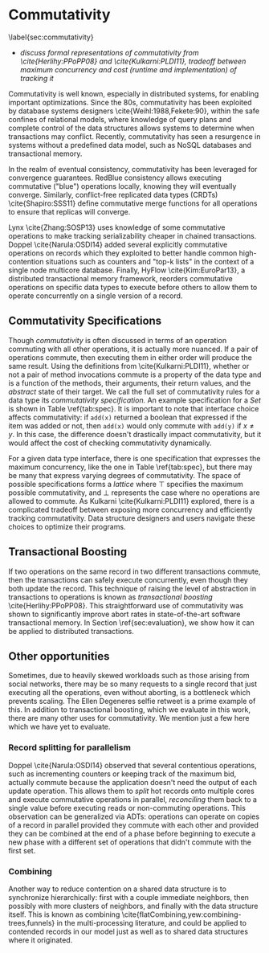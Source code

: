 # Commutativity
\label{sec:commutativity}

- *discuss formal representations of commutativity from \cite{Herlihy:PPoPP08} and \cite{Kulkarni:PLDI11}, tradeoff between maximum concurrency and cost (runtime and implementation) of tracking it* 


Commutativity is well known, especially in distributed systems, for enabling important optimizations. Since the 80s, commutativity has been exploited by database systems designers \cite{Weihl:1988,Fekete:90}, within the safe confines of relational models, where knowledge of query plans and complete control of the data structures allows systems to determine when transactions may conflict. Recently, commutativity has seen a resurgence in systems without a predefined data model, such as NoSQL databases and transactional memory.

In the realm of eventual consistency, commutativity has been leveraged for convergence guarantees.
RedBlue consistency allows executing commutative ("blue") operations locally, knowing they will eventually converge. Similarly, conflict-free replicated data types (CRDTs) \cite{Shapiro:SSS11} define commutative merge functions for all operations to ensure that replicas will converge.

Lynx \cite{Zhang:SOSP13} uses knowledge of some commutative operations to make tracking serializability cheaper in chained transactions. Doppel \cite{Narula:OSDI14} added several explicitly commutative operations on records which they exploited to better handle common high-contention situations such as counters and "top-k lists" in the context of a single node multicore database. Finally, HyFlow \cite{Kim:EuroPar13}, a distributed transactional memory framework, reorders commutative operations on specific data types to execute before others to allow them to operate concurrently on a single version of a record.

## Commutativity Specifications

Though *commutativity* is often discussed in terms of an operation commuting with all other operations, it is actually more nuanced. If a pair of operations commute, then executing them in either order will produce the same result. Using the definitions from \cite{Kulkarni:PLDI11}, whether or not a pair of method invocations commute is a property of the data type and is a function of the methods, their arguments, their return values, and the *abstract* state of their target. We call the full set of commutativity rules for a data type its *commutativity specification.* An example specification for a *Set* is shown in Table \ref{tab:spec}. It is important to note that interface choice affects commutativity: if `add(x)` returned a boolean that expressed if the item was added or not, then `add(x)` would only commute with `add(y)` if $x \ne y$. In this case, the difference doesn't drastically impact commutativity, but it would affect the cost of checking commutativity dynamically.

For a given data type interface, there is one specification that expresses the maximum concurrency, like the one in Table \ref{tab:spec}, but there may be many that express varying degrees of commutativity. The space of possible specifications forms a *lattice* where $\top$ specifies the maximum possible commutativity, and $\bot$ represents the case where no operations are allowed to commute. As Kulkarni \cite{Kulkarni:PLDI11} explored, there is a complicated tradeoff between exposing more concurrency and efficiently tracking commutativity. Data structure designers and users navigate these choices to optimize their programs.

## Transactional Boosting
If two operations on the same record in two different transactions commute, then the transactions can safely execute concurrently, even though they both update the record. This technique of raising the level of abstraction in transactions to operations is known as *transactional boosting* \cite{Herlihy:PPoPP08}. This straightforward use of commutativity was shown to significantly improve abort rates in state-of-the-art software transactional memory. In Section \ref{sec:evaluation}, we show how it can be applied to distributed transactions.

## Other opportunities

Sometimes, due to heavily skewed workloads such as those arising from social networks, there may be so many requests to a single record that just executing all the operations, even without aborting, is a bottleneck which prevents scaling. The Ellen Degeneres selfie retweet is a prime example of this. In addition to transactional boosting, which we evaluate in this work, there are many other uses for commutativity. We mention just a few here which we have yet to evaluate.

### Record splitting for parallelism

Doppel \cite{Narula:OSDI14} observed that several contentious operations, such as incrementing counters or keeping track of the maximum bid, actually commute because the application doesn't need the output of each update operation. This allows them to *split* hot records onto multiple cores and execute commutative operations in parallel, *reconciling* them back to a single value before executing reads or non-commuting operations. This observation can be generalized via ADTs: operations can operate on copies of a record in parallel provided they commute with each other and provided they can be combined at the end of a phase before beginning to execute a new phase with a different set of operations that didn't commute with the first set.

### Combining

Another way to reduce contention on a shared data structure is to synchronize hierarchically: first with a couple immediate neighbors, then possibly with more clusters of neighbors, and finally with the data structure itself. This is known as combining \cite{flatCombining,yew:combining-trees,funnels} in the multi-processing literature, and could be applied to contended records in our model just as well as to shared data structures where it originated.
